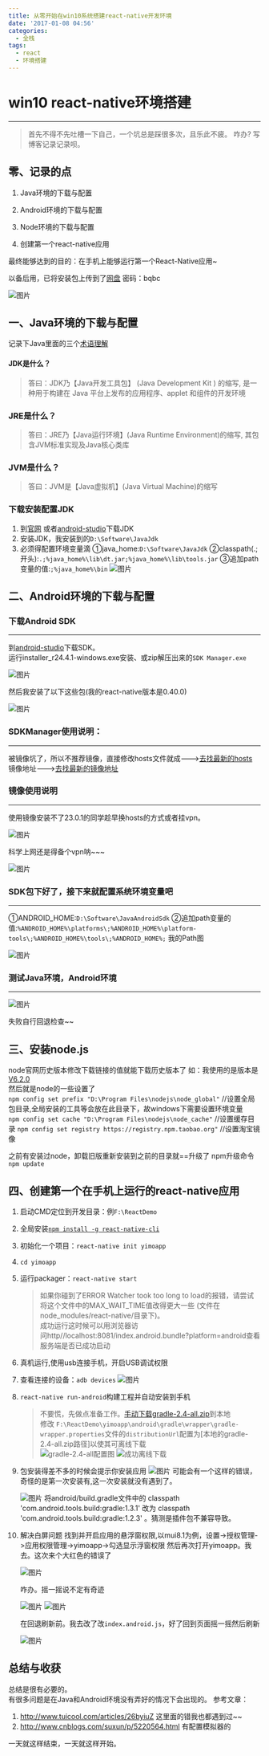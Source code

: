 ```yaml
---
title: 从零开始在win10系统搭建react-native开发环境
date: '2017-01-08 04:56'
categories:
  - 全栈
tags: 
  - react
  - 环境搭建
---
```

# win10 react-native环境搭建            
------------------------------------
>首先不得不先吐槽一下自己，一个坑总是踩很多次，且乐此不疲。
咋办? 写博客记录记录呗。               

## 零、记录的点    
1. Java环境的下载与配置

2. Android环境的下载与配置

3. Node环境的下载与配置

4. 创建第一个react-native应用  

最终能够达到的目的：在手机上能够运行第一个React-Native应用~

以备后用，已将安装包上传到了[网盘](http://pan.baidu.com/s/1dFgLPuT) 密码：bqbc              

![图片](https://dn-coding-net-production-pp.qbox.me/f5d0a6f2-9324-4899-9378-0da577a5b33d.png)        
<!--more-->
## 一、Java环境的下载与配置      

记录下Java里面的三个[术语理解](http://blog.csdn.net/songkai320/article/details/51819046)    

#### JDK是什么？                     

>答曰：JDK乃【Java开发工具包】 (Java Development Kit ) 的缩写,
>是一种用于构建在 Java 平台上发布的应用程序、applet 和组件的开发环境

### JRE是什么？  

>答曰：JRE乃【Java运行环境】(Java Runtime Environment)的缩写,
>其包含JVM标准实现及Java核心类库

### JVM是什么？

>答曰：JVM是【Java虚拟机】(Java Virtual Machine)的缩写

### 下载安装配置JDK

1. 到[官网](http://www.oracle.com/technetwork/java/javase/downloads/jdk8-downloads-2133151.html) 或者[android-studio](http://jdk.android-studio.org/)下载JDK                
2. 安装JDK，我安装到的`D:\Software\JavaJdk` 
3. 必须得配置环境变量滴
    ①java_home:`D:\Software\JavaJdk` 
    ②classpath(.;开头):`.;%java_home%\lib\dt.jar;%java_home%\lib\tools.jar`
    ③追加path变量的值:`;%java_home%\bin`
 ![图片](https://dn-coding-net-production-pp.qbox.me/d5996b21-1403-4e67-ba41-8e647ea2cc2b.png) 

## 二、Android环境的下载与配置  

### 下载Android SDK
---------------------------------
到[android-studio](http://tools.android-studio.org/index.php/sdk)下载SDK。     
运行installer_r24.4.1-windows.exe安装、或zip解压出来的`SDK Manager.exe`        

![图片](https://dn-coding-net-production-pp.qbox.me/407332aa-a5ee-40da-aefa-1de323e107fd.png) 

然后我安装了以下这些包(我的react-native版本是0.40.0)

![图片](https://dn-coding-net-production-pp.qbox.me/e47c55bd-0f90-443c-bf16-c8860c8b726e.png)     

### SDKManager使用说明： 
---------------------------------
被镜像坑了，所以不推荐镜像，直接修改hosts文件就成--->[去找最新的hosts](https://laod.cn)    
镜像地址--->[去找最新的镜像地址](http://tools.android-studio.org/index.php/proxy)    

### 镜像使用说明      
---------------------------------
使用镜像安装不了23.0.1的同学趁早换hosts的方式或者挂vpn。     

![图片](https://dn-coding-net-production-pp.qbox.me/a37b209b-56ba-4329-a044-a55429ef75b8.png)     
     
科学上网还是得备个vpn呐~~~     

![图片](https://dn-coding-net-production-pp.qbox.me/d6a81e25-2b2c-40a0-bd85-dd70644f5de6.png) 

### SDK包下好了，接下来就配置系统环境变量吧     
--------------------------------
①ANDROID_HOME:`D:\Software\JavaAndroidSdk` 
②追加path变量的值:`%ANDROID_HOME%\platforms\;%ANDROID_HOME%\platform-tools\;%ANDROID_HOME%\tools\;%ANDROID_HOME%;` 
我的Path图

![图片](https://dn-coding-net-production-pp.qbox.me/d63ba276-04c3-44df-bb6e-fd6b41972e1a.png) 

### 测试Java环境，Android环境
--------------------------------
![图片](https://dn-coding-net-production-pp.qbox.me/2c7e4384-a916-42af-9cff-51701bd7c882.png)     

失败自行回退检查~~

## 三、安装node.js

node官网历史版本修改下载链接的值就能下载历史版本了
如：我使用的是版本是[V6.2.0](https://nodejs.org/dist/v6.2.0/node-v6.2.0-x64.msi)      
然后就是node的一些设置了      
`npm config set prefix "D:\Program Files\nodejs\node_global"`  //设置全局包目录,全局安装的工具等会放在此目录下，故windows下需要设置环境变量    
`npm config set cache "D:\Program Files\nodejs\node_cache"`    //设置缓存目录
`npm config set registry https://registry.npm.taobao.org"`     //设置淘宝镜像

之前有安装过node，卸载旧版重新安装到之前的目录就==升级了
npm升级命令`npm update`

## 四、创建第一个在手机上运行的react-native应用

1. 启动CMD定位到开发目录：例`F:\ReactDemo`
2. 全局安装[`npm install -g react-native-cli`](https://github.com/facebook/react-native)
3. 初始化一个项目：`react-native init yimoapp`
4. `cd yimoapp`
5. 运行packager：`react-native start`  
    >如果你碰到了ERROR Watcher took too long to load的报错，请尝试将这个文件中的MAX_WAIT_TIME值改得更大一些 (文件在node_modules/react-native/目录下)。        
    >成功运行这时候可以用浏览器访问<bdi>http//localhost:8081/index.android.bundle?platform=android</bdi>查看服务端是否已成功启动
6. 真机运行,使用usb连接手机，开启USB调试权限
7. 查看连接的设备：`adb devices`
     ![图片](https://dn-coding-net-production-pp.qbox.me/6130f787-3bf3-437b-a353-746550210595.png) 
8. `react-native run-android`构建工程并自动安装到手机
    > 不要慌，先做点准备工作。[手动下载gradle-2.4-all.zip](http://gradle.android-studio.org/)到本地                
    > 修改 `F:\ReactDemo\yimoapp\android\gradle\wrapper\gradle-wrapper.properties`文件的`distributionUrl`配置为[本地的gradle-2.4-all.zip路径]以使其可离线下载    
    >![gradle-2.4-all配置图](https://dn-coding-net-production-pp.qbox.me/7bf85be0-1f5a-4ec2-be7a-ba93e2740b8f.png) 
    > ![成功离线下载](https://dn-coding-net-production-pp.qbox.me/adf94677-334f-4832-aed5-46f9d1cbac08.png) 

9. 包安装得差不多的时候会提示你安装应用
    ![图片](https://dn-coding-net-production-pp.qbox.me/5772db37-212f-4d62-b85f-9182d228dab7.png) 
    可能会有一个这样的错误，奇怪的是第一次安装有,这一次安装就没有遇到了。
     
     ![图片](https://dn-coding-net-production-pp.qbox.me/495d3c84-c3e8-49d3-9bc2-c24f5cd2e27d.png) 
    将android/build.gradle文件中的 classpath 'com.android.tools.build:gradle:1.3.1' 改为 classpath 'com.android.tools.build:gradle:1.2.3' 。猜测是插件包不兼容导致。
10. 解决白屏问题
    找到并开启应用的悬浮窗权限,以mui8.1为例，设置->授权管理->应用权限管理->yimoapp->勾选显示浮窗权限
    然后再次打开yimoapp。我去。这次来个大红色的错误了
    
    ![图片](https://dn-coding-net-production-pp.qbox.me/bbc9f9bd-a116-4e9f-a1cc-f439cd7266cc.png) 
    
    咋办。摇一摇说不定有奇迹
    
    ![图片](https://dn-coding-net-production-pp.qbox.me/4ea624fe-1062-452e-b0c2-6e91b84202b1.png) 
    ![图片](https://dn-coding-net-production-pp.qbox.me/835cf850-602f-47c7-8d67-4bb5bb0225c9.png) 
    
    在回退刷新前。我去改了改`index.android.js`，好了回到页面摇一摇然后刷新    

    ![图片](https://dn-coding-net-production-pp.qbox.me/180e6277-28ea-4f81-afdb-c4d379db529b.png)         


## 总结与收获

总结是很有必要的。   
有很多问题是在Java和Android环境没有弄好的情况下会出现的。
参考文章：
1. http://www.tuicool.com/articles/26byiuZ 这里面的错我也都遇到过~~
2. http://www.cnblogs.com/suxun/p/5220564.html 有配置模拟器的





一天就这样结束，一天就这样开始。





